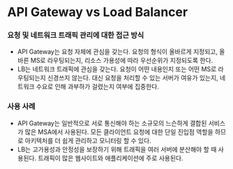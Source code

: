 # API Gateway vs Load Balancer

### 요청 및 네트워크 트래픽 관리에 대한 접근 방식

- API Gateway는 요청 자체에 관심을 갖는다. 요청의 형식이 올바르게 지정되고, 올바른 MS로 라우팅되는지, 리소스 가용성에 따라 우선순위가 지정되도록 한다.
- LB는 네트워크 트래픽에 관심을 갖는다. 요청이 어떤 내용인지 또는 어떤 MS로 라우팅되는지 신경쓰지 않는다. 대신 요청을 처리할 수 있는 서버가 여유가 있는지, 네트워크 수요로 인해 과부하가 걸렸는지 여부에 집중한다.

### 사용 사례

- API Gateway는 일반적으로 서로 통신해야 하는 소규모의 느슨하게 결합된 서비스가 많은 MSA에서 사용된다. 모든 클라이언트 요청에 대한 단일 진입점 역할을 하므로 아키텍처를 더 쉽게 관리하고 모니터링 할 수 있다.
- LB는 고가용성과 안정성을 보장하기 위해 트래픽을 여러 서버에 분산해야 할 때 사용된다. 트래픽이 많은 웹사이트와 애플리케이션에 주로 사용된다.